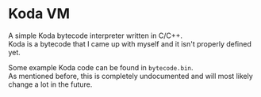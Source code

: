 # Koda VM
A simple Koda bytecode interpreter written in C/C++.  
Koda is a bytecode that I came up with myself and it isn't properly defined yet.

Some example Koda code can be found in `bytecode.bin`.  
As mentioned before, this is completely undocumented and will most likely change a lot in the future.
